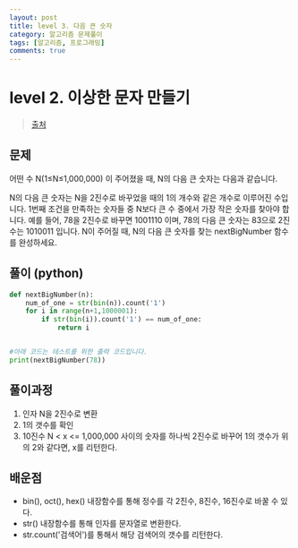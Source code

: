 ```yaml
---
layout: post
title: level 3. 다음 큰 숫자
category: 알고리즘 문제풀이
tags: [알고리즘, 프로그래밍]
comments: true
---
```

# level 2. 이상한 문자 만들기
> [출처](http://tryhelloworld.co.kr/challenge_codes/173)

## 문제
어떤 수 N(1≤N≤1,000,000) 이 주어졌을 때, N의 다음 큰 숫자는 다음과 같습니다.

N의 다음 큰 숫자는 N을 2진수로 바꾸었을 때의 1의 개수와 같은 개수로 이루어진 수입니다.
1번째 조건을 만족하는 숫자들 중 N보다 큰 수 중에서 가장 작은 숫자를 찾아야 합니다.
예를 들어, 78을 2진수로 바꾸면 1001110 이며, 78의 다음 큰 숫자는 83으로 2진수는 1010011 입니다.
N이 주어질 때, N의 다음 큰 숫자를 찾는 nextBigNumber 함수를 완성하세요.

## 풀이 (python)
```python
def nextBigNumber(n):
    num_of_one = str(bin(n)).count('1')
    for i in range(n+1,1000001):
        if str(bin(i)).count('1') == num_of_one:
            return i


#아래 코드는 테스트를 위한 출력 코드입니다.
print(nextBigNumber(78))
```

## 풀이과정
1. 인자 N을 2진수로 변환
2. 1의 갯수를 확인
3. 10진수 N < x <= 1,000,000 사이의 숫자를 하나씩 2진수로 바꾸어 1의 갯수가 위의 2와 같다면, x를 리턴한다.


## 배운점
- bin(), oct(), hex() 내장함수를 통해 정수를 각 2진수, 8진수, 16진수로 바꿀 수 있다.
- str() 내장함수를 통해 인자를 문자열로 변환한다.
- str.count('검색어')를 통해서 해당 검색어의 갯수를 리턴한다.
